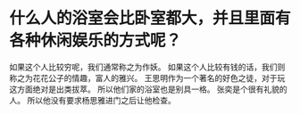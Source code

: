 # 什么人的浴室会比卧室都大，并且里面有各种休闲娱乐的方式呢？
如果这个人比较穷呢，我们通常称之为作妖。
如果这个人比较有钱的话，我们则称之为花花公子的情趣，富人的雅兴。
王思明作为一个著名的好色之徒，对于玩这方面绝对是出类拔萃。
所以他们家的浴室也是别具一格。
张奕是个很有礼貌的人。
所以他没有要求杨思雅进门之后让他检查。


